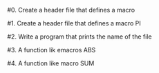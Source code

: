 #0. Create a header file that defines a macro 

#1. Create a header file that defines a macro PI 

#2. Write a program that prints the name of the file 

#3. A function lik emacros ABS  

#4. A function like macro SUM
